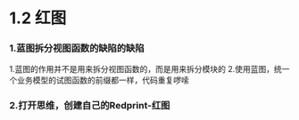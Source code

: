 # 1.2 红图

### 1.蓝图拆分视图函数的缺陷的缺陷

1.蓝图的作用并不是用来拆分视图函数的，而是用来拆分模块的
2.使用蓝图，统一个业务模型的试图函数的前缀都一样，代码重复啰嗦

### 2.打开思维，创建自己的Redprint-红图